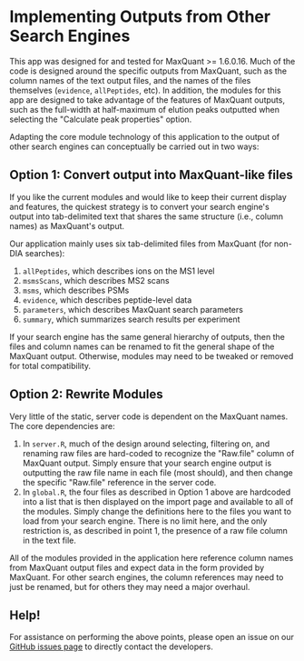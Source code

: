 # Implementing Outputs from Other Search Engines

This app was designed for and tested for MaxQuant >= 1.6.0.16. Much of the code is designed around the specific outputs from MaxQuant, such as the column names of the text output files, and the names of the files themselves (```evidence```, ```allPeptides```, etc). In addition, the modules for this app are designed to take advantage of the features of MaxQuant outputs, such as the full-width at half-maximum of elution peaks outputted when selecting the "Calculate peak properties" option. 


Adapting the core module technology of this application to the output of other search engines can conceptually be carried out in two ways:

## Option 1: Convert output into MaxQuant-like files

If you like the current modules and would like to keep their current display and features, the quickest strategy is to convert your search engine's output into tab-delimited text that shares the same structure (i.e., column names) as MaxQuant's output.

Our application mainly uses six tab-delimited files from MaxQuant (for non-DIA searches): 

1. ```allPeptides```, which describes ions on the MS1 level
2. ```msmsScans```, which describes MS2 scans
3. ```msms```, which describes PSMs
4. ```evidence```, which describes peptide-level data
4. ```parameters```, which describes MaxQuant search parameters
4. ```summary```, which summarizes search results per experiment

If your search engine has the same general hierarchy of outputs, then the files and column names can be renamed to fit the general shape of the MaxQuant output. Otherwise, modules may need to be tweaked or removed for total compatibility.

## Option 2: Rewrite Modules

Very little of the static, server code is dependent on the MaxQuant names. The core dependencies are:

1. In ```server.R```, much of the design around selecting, filtering on, and renaming raw files are hard-coded to recognize the "Raw.file" column of MaxQuant output. Simply ensure that your search engine output is outputting the raw file name in each file (most should), and then change the specific "Raw.file" reference in the server code.
2. In ```global.R```, the four files as described in Option 1 above are hardcoded into a list that is then displayed on the import page and available to all of the modules. Simply change the definitions here to the files you want to load from your search engine. There is no limit here, and the only restriction is, as described in point 1, the presence of a raw file column in the text file.

All of the modules provided in the application here reference column names from MaxQuant output files and expect data in the form provided by MaxQuant. For other search engines, the column references may need to just be renamed, but for others they may need a major overhaul. 

## Help!

For assistance on performing the above points, please open an issue on our [GitHub issues page](https://github.com/SlavovLab/SCoPE_QC/issues) to directly contact the developers.
